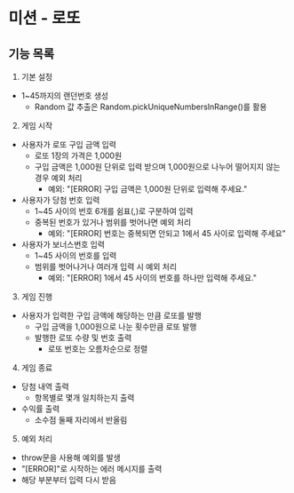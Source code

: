 # 미션 - 로또

## 기능 목록

1. 기본 설정

- 1~45까지의 랜던번호 생성
  - Random 값 추출은 Random.pickUniqueNumbersInRange()를 활용

2. 게임 시작

- 사용자가 로또 구입 금액 입력
  - 로또 1장의 가격은 1,000원
  - 구입 금액은 1,000원 단위로 입력 받으며 1,000원으로 나누어 떨어지지 않는 경우 예외 처리
    - 예외: "[ERROR] 구입 금액은 1,000원 단위로 입력해 주세요."
- 사용자가 당첨 번호 입력
  - 1~45 사이의 번호 6개를 쉼표(,)로 구분하여 입력
  - 중복된 번호가 있거나 범위를 벗어나면 예외 처리
    - 예외: "[ERROR] 번호는 중복되면 안되고 1에서 45 사이로 입력해 주세요"
- 사용자가 보너스번호 입력
  - 1~45 사이의 번호를 입력
  - 범위를 벗어나거나 여러개 입력 시 예외 처리
    - 예외: "[ERROR] 1에서 45 사이의 번호를 하나만 입력해 주세요."

3. 게임 진행

- 사용자가 입력한 구입 금액에 해당하는 만큼 로또를 발행
  - 구입 금액을 1,000원으로 나눈 횟수만큼 로또 발행
  - 발행한 로또 수량 및 번호 출력
    - 로또 번호는 오름차순으로 정렬

4. 게임 종료

- 당첨 내역 출력
  - 항목별로 몇개 일치하는지 출력
- 수익률 출력
  - 소수점 둘째 자리에서 반올림

5. 예외 처리

- throw문을 사용해 예외를 발생
- "[ERROR]"로 시작하는 에러 메시지를 출력
- 해당 부분부터 입력 다시 받음
